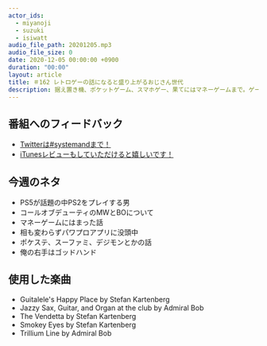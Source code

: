 ```yaml
---
actor_ids:
  - miyanoji
  - suzuki
  - isiwatt
audio_file_path: 20201205.mp3
audio_file_size: 0
date: 2020-12-05 00:00:00 +0900
duration: "00:00"
layout: article
title: ＃162 レトロゲーの話になると盛り上がるおじさん世代
description: 据え置き機、ポケットゲーム、スマホゲー、果てにはマネーゲームまで。ゲーム全般の話をしました。
---
```

## 番組へのフィードバック
* [Twitterは#systemandまで！](https://twitter.com/search?q=%23systemand)
* [iTunesレビューもしていただけると嬉しいです！](https://itunes.apple.com/jp/podcast/systemand-online/id1205168408?mt=2)

## 今週のネタ
* PS5が話題の中PS2をプレイする男
* コールオブデューティのMWとBOについて
* マネーゲームにはまった話
* 相も変わらずパワプロアプリに没頭中
* ポケステ、スーファミ、デジモンとかの話
* 俺の右手はゴッドハンド

## 使用した楽曲
* Guitalele's Happy Place by Stefan Kartenberg
* Jazzy Sax, Guitar, and Organ at the club by Admiral Bob
* The Vendetta by Stefan Kartenberg
* Smokey Eyes by Stefan Kartenberg
* Trillium Line by Admiral Bob
